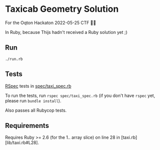 # Taxicab Geometry Solution

For the Oqton Hackaton 2022-05-25 CTF 🏴‍☠️

In Ruby, because Thijs hadn't received a Ruby solution yet ;)

## Run

`./run.rb`

## Tests

[RSpec](http://rspec.info) tests in [spec/taxi\_spec.rb](spec/taxi_spec.rb)

To run the tests, run `rspec spec/taxi_spec.rb` (if you don't have `rspec` yet, please run `bundle install`).

Also passes all Rubycop tests.

## Requirements

Requires Ruby >= 2.6 (for the 1.. array slice) on line 28 in [taxi.rb][lib/taxi.rb#L28].
